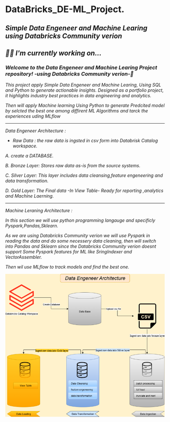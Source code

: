 # DataBricks_DE-ML_Project.


## *Simple Data Engeneer and Machine Learing using Databricks Community verion*

## *👩‍💻 I'm currently working on...*

### *Welcome to the Data Engeneer and Machine Learing Project repository!  -using Databricks Community verion-🚀*

*This project apply Simple Data Engeneer and Machine Learing, Using SQL and Python to generate actionable insights. Designed as a portfolio project, it highlights industry best practices in data engineering and analytics.*

*Then will apply Machine learning Using Python to generate Predcited model by selcted the best one among diffirent ML Algorithms and tarck the experiences uding MLflow*

----------

*Data Engeneer Architecture :*

* *Raw Data : the raw data is ingsted in csv form into Databrisk Catalog workspace.*

*A. create a DATABASE.*

*B. Bronze Layer: Stores raw data as-is from the source systems.*

*C. Silver Layer: This layer includes data cleansing,feature engeneering and data transformation.*

*D. Gold Layer: The Final data -In View Table- Ready for reporting ,analytics and Machine Laerning.*

----------

*Machine Leraning Architecture :*

*In this section we will use python programming langauge and specificly Pyspark,Pandas,Sklearn.*

*As we are using Databricks Community verion we will use Pyspark in reading the data and do some necessery data cleaning, then will switch into Pandas and Sklearn since the Databricks Community verion doesnt support Some Pyspark features for ML like SringIndexer and VectorAssembler.*

*Then wil use MLflow to track models and find the best one.*


![logo](DataBricks_DE_ML_Project1.png)
